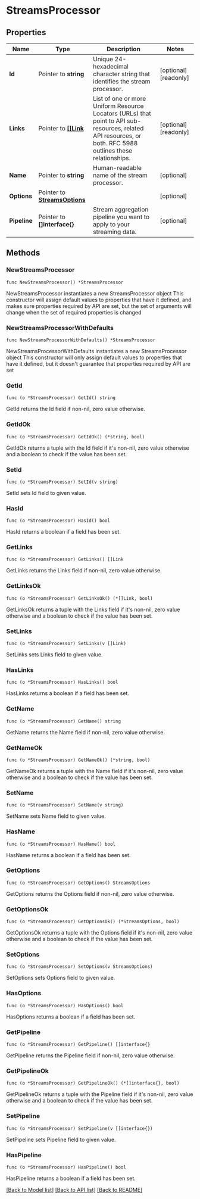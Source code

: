 # StreamsProcessor

## Properties

Name | Type | Description | Notes
------------ | ------------- | ------------- | -------------
**Id** | Pointer to **string** | Unique 24-hexadecimal character string that identifies the stream processor. | [optional] [readonly] 
**Links** | Pointer to [**[]Link**](Link.md) | List of one or more Uniform Resource Locators (URLs) that point to API sub-resources, related API resources, or both. RFC 5988 outlines these relationships. | [optional] [readonly] 
**Name** | Pointer to **string** | Human-readable name of the stream processor. | [optional] 
**Options** | Pointer to [**StreamsOptions**](StreamsOptions.md) |  | [optional] 
**Pipeline** | Pointer to **[]interface{}** | Stream aggregation pipeline you want to apply to your streaming data. | [optional] 

## Methods

### NewStreamsProcessor

`func NewStreamsProcessor() *StreamsProcessor`

NewStreamsProcessor instantiates a new StreamsProcessor object
This constructor will assign default values to properties that have it defined,
and makes sure properties required by API are set, but the set of arguments
will change when the set of required properties is changed

### NewStreamsProcessorWithDefaults

`func NewStreamsProcessorWithDefaults() *StreamsProcessor`

NewStreamsProcessorWithDefaults instantiates a new StreamsProcessor object
This constructor will only assign default values to properties that have it defined,
but it doesn't guarantee that properties required by API are set

### GetId

`func (o *StreamsProcessor) GetId() string`

GetId returns the Id field if non-nil, zero value otherwise.

### GetIdOk

`func (o *StreamsProcessor) GetIdOk() (*string, bool)`

GetIdOk returns a tuple with the Id field if it's non-nil, zero value otherwise
and a boolean to check if the value has been set.

### SetId

`func (o *StreamsProcessor) SetId(v string)`

SetId sets Id field to given value.

### HasId

`func (o *StreamsProcessor) HasId() bool`

HasId returns a boolean if a field has been set.
### GetLinks

`func (o *StreamsProcessor) GetLinks() []Link`

GetLinks returns the Links field if non-nil, zero value otherwise.

### GetLinksOk

`func (o *StreamsProcessor) GetLinksOk() (*[]Link, bool)`

GetLinksOk returns a tuple with the Links field if it's non-nil, zero value otherwise
and a boolean to check if the value has been set.

### SetLinks

`func (o *StreamsProcessor) SetLinks(v []Link)`

SetLinks sets Links field to given value.

### HasLinks

`func (o *StreamsProcessor) HasLinks() bool`

HasLinks returns a boolean if a field has been set.
### GetName

`func (o *StreamsProcessor) GetName() string`

GetName returns the Name field if non-nil, zero value otherwise.

### GetNameOk

`func (o *StreamsProcessor) GetNameOk() (*string, bool)`

GetNameOk returns a tuple with the Name field if it's non-nil, zero value otherwise
and a boolean to check if the value has been set.

### SetName

`func (o *StreamsProcessor) SetName(v string)`

SetName sets Name field to given value.

### HasName

`func (o *StreamsProcessor) HasName() bool`

HasName returns a boolean if a field has been set.
### GetOptions

`func (o *StreamsProcessor) GetOptions() StreamsOptions`

GetOptions returns the Options field if non-nil, zero value otherwise.

### GetOptionsOk

`func (o *StreamsProcessor) GetOptionsOk() (*StreamsOptions, bool)`

GetOptionsOk returns a tuple with the Options field if it's non-nil, zero value otherwise
and a boolean to check if the value has been set.

### SetOptions

`func (o *StreamsProcessor) SetOptions(v StreamsOptions)`

SetOptions sets Options field to given value.

### HasOptions

`func (o *StreamsProcessor) HasOptions() bool`

HasOptions returns a boolean if a field has been set.
### GetPipeline

`func (o *StreamsProcessor) GetPipeline() []interface{}`

GetPipeline returns the Pipeline field if non-nil, zero value otherwise.

### GetPipelineOk

`func (o *StreamsProcessor) GetPipelineOk() (*[]interface{}, bool)`

GetPipelineOk returns a tuple with the Pipeline field if it's non-nil, zero value otherwise
and a boolean to check if the value has been set.

### SetPipeline

`func (o *StreamsProcessor) SetPipeline(v []interface{})`

SetPipeline sets Pipeline field to given value.

### HasPipeline

`func (o *StreamsProcessor) HasPipeline() bool`

HasPipeline returns a boolean if a field has been set.

[[Back to Model list]](../README.md#documentation-for-models) [[Back to API list]](../README.md#documentation-for-api-endpoints) [[Back to README]](../README.md)


